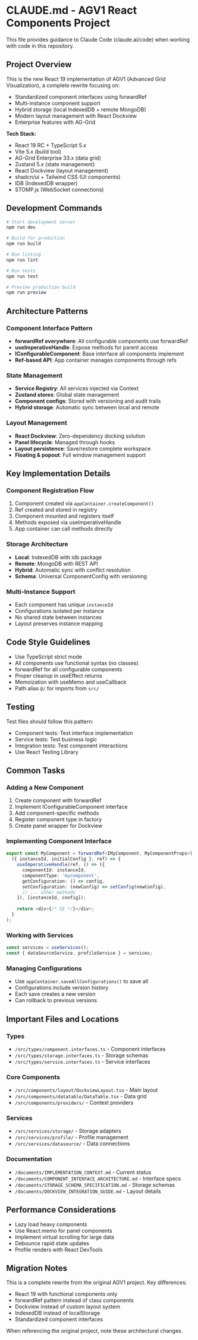 # CLAUDE.md - AGV1 React Components Project

This file provides guidance to Claude Code (claude.ai/code) when working with code in this repository.

## Project Overview

This is the new React 19 implementation of AGV1 (Advanced Grid Visualization), a complete rewrite focusing on:
- Standardized component interfaces using forwardRef
- Multi-instance component support
- Hybrid storage (local IndexedDB + remote MongoDB)
- Modern layout management with React Dockview
- Enterprise features with AG-Grid

**Tech Stack:**
- React 19 RC + TypeScript 5.x
- Vite 5.x (build tool)
- AG-Grid Enterprise 33.x (data grid)
- Zustand 5.x (state management)
- React Dockview (layout management)
- shadcn/ui + Tailwind CSS (UI components)
- IDB (IndexedDB wrapper)
- STOMP.js (WebSocket connections)

## Development Commands

```bash
# Start development server
npm run dev

# Build for production
npm run build

# Run linting
npm run lint

# Run tests
npm run test

# Preview production build
npm run preview
```

## Architecture Patterns

### Component Interface Pattern
- **forwardRef everywhere**: All configurable components use forwardRef
- **useImperativeHandle**: Expose methods for parent access
- **IConfigurableComponent**: Base interface all components implement
- **Ref-based API**: App container manages components through refs

### State Management
- **Service Registry**: All services injected via Context
- **Zustand stores**: Global state management
- **Component configs**: Stored with versioning and audit trails
- **Hybrid storage**: Automatic sync between local and remote

### Layout Management
- **React Dockview**: Zero-dependency docking solution
- **Panel lifecycle**: Managed through hooks
- **Layout persistence**: Save/restore complete workspace
- **Floating & popout**: Full window management support

## Key Implementation Details

### Component Registration Flow
1. Component created via `appContainer.createComponent()`
2. Ref created and stored in registry
3. Component mounted and registers itself
4. Methods exposed via useImperativeHandle
5. App container can call methods directly

### Storage Architecture
- **Local**: IndexedDB with idb package
- **Remote**: MongoDB with REST API
- **Hybrid**: Automatic sync with conflict resolution
- **Schema**: Universal ComponentConfig with versioning

### Multi-Instance Support
- Each component has unique `instanceId`
- Configurations isolated per instance
- No shared state between instances
- Layout preserves instance mapping

## Code Style Guidelines

- Use TypeScript strict mode
- All components use functional syntax (no classes)
- forwardRef for all configurable components
- Proper cleanup in useEffect returns
- Memoization with useMemo and useCallback
- Path alias `@/` for imports from `src/`

## Testing

Test files should follow this pattern:
- Component tests: Test interface implementation
- Service tests: Test business logic
- Integration tests: Test component interactions
- Use React Testing Library

## Common Tasks

### Adding a New Component
1. Create component with forwardRef
2. Implement IConfigurableComponent interface
3. Add component-specific methods
4. Register component type in factory
5. Create panel wrapper for Dockview

### Implementing Component Interface
```typescript
export const MyComponent = forwardRef<IMyComponent, MyComponentProps>(
  ({ instanceId, initialConfig }, ref) => {
    useImperativeHandle(ref, () => ({
      componentId: instanceId,
      componentType: 'mycomponent',
      getConfiguration: () => config,
      setConfiguration: (newConfig) => setConfig(newConfig),
      // ... other methods
    }), [instanceId, config]);
    
    return <div>{/* UI */}</div>;
  }
);
```

### Working with Services
```typescript
const services = useServices();
const { dataSourceService, profileService } = services;
```

### Managing Configurations
- Use `appContainer.saveAllConfigurations()` to save all
- Configurations include version history
- Each save creates a new version
- Can rollback to previous versions

## Important Files and Locations

### Types
- `/src/types/component.interfaces.ts` - Component interfaces
- `/src/types/storage.interfaces.ts` - Storage schemas
- `/src/types/service.interfaces.ts` - Service interfaces

### Core Components
- `/src/components/layout/DockviewLayout.tsx` - Main layout
- `/src/components/datatable/DataTable.tsx` - Data grid
- `/src/components/providers/` - Context providers

### Services
- `/src/services/storage/` - Storage adapters
- `/src/services/profile/` - Profile management
- `/src/services/datasource/` - Data connections

### Documentation
- `/documents/IMPLEMENTATION_CONTEXT.md` - Current status
- `/documents/COMPONENT_INTERFACE_ARCHITECTURE.md` - Interface specs
- `/documents/STORAGE_SCHEMA_SPECIFICATION.md` - Storage schemas
- `/documents/DOCKVIEW_INTEGRATION_GUIDE.md` - Layout details

## Performance Considerations

- Lazy load heavy components
- Use React.memo for panel components
- Implement virtual scrolling for large data
- Debounce rapid state updates
- Profile renders with React DevTools

## Migration Notes

This is a complete rewrite from the original AGV1 project. Key differences:
- React 19 with functional components only
- forwardRef pattern instead of class components
- Dockview instead of custom layout system
- IndexedDB instead of localStorage
- Standardized component interfaces

When referencing the original project, note these architectural changes.